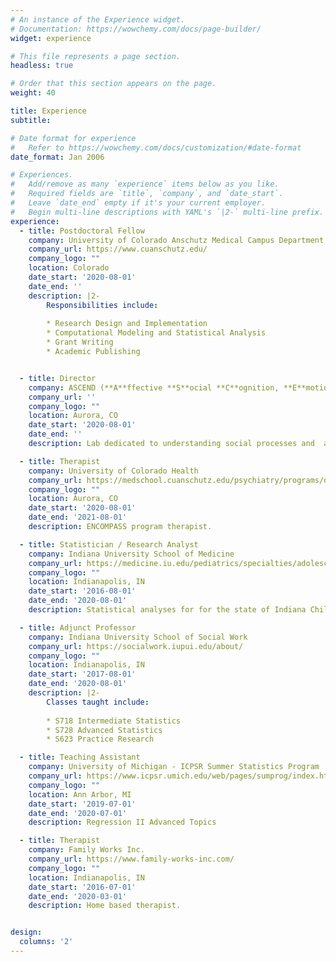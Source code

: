 ```yaml
---
# An instance of the Experience widget.
# Documentation: https://wowchemy.com/docs/page-builder/
widget: experience

# This file represents a page section.
headless: true

# Order that this section appears on the page.
weight: 40

title: Experience
subtitle:

# Date format for experience
#   Refer to https://wowchemy.com/docs/customization/#date-format
date_format: Jan 2006

# Experiences.
#   Add/remove as many `experience` items below as you like.
#   Required fields are `title`, `company`, and `date_start`.
#   Leave `date_end` empty if it's your current employer.
#   Begin multi-line descriptions with YAML's `|2-` multi-line prefix.
experience:
  - title: Postdoctoral Fellow
    company: University of Colorado Anschutz Medical Campus Department of Psychiatry
    company_url: https://www.cuanschutz.edu/
    company_logo: ""
    location: Colorado
    date_start: '2020-08-01'
    date_end: ''
    description: |2-
        Responsibilities include:
        
        * Research Design and Implementation
        * Computational Modeling and Statistical Analysis
        * Grant Writing
        * Academic Publishing 


  - title: Director
    company: ASCEND (**A**ffective **S**ocial **C**ognition, **E**motion, and **N**euroscience - **D**evelopmental psychobiology) Lab
    company_url: ''
    company_logo: ""
    location: Aurora, CO
    date_start: '2020-08-01'
    date_end: ''
    description: Lab dedicated to understanding social processes and  associated neural mechanisms across development with an emphasis on understanidng associations with mental health and antisocial behavior.

  - title: Therapist
    company: University of Colorado Health
    company_url: https://medschool.cuanschutz.edu/psychiatry/programs/division-of-addiction-science-prevention-treatment/encompass-integrated-mental-health-substance-treatment
    company_logo: ""
    location: Aurora, CO
    date_start: '2020-08-01'
    date_end: '2021-08-01'
    description: ENCOMPASS program therapist.

  - title: Statistician / Research Analyst
    company: Indiana University School of Medicine
    company_url: https://medicine.iu.edu/pediatrics/specialties/adolescent-medicine
    company_logo: ""
    location: Indianapolis, IN
    date_start: '2016-08-01'
    date_end: '2020-08-01'
    description: Statistical analyses for for the state of Indiana Child Welfare Services

  - title: Adjunct Professor
    company: Indiana University School of Social Work
    company_url: https://socialwork.iupui.edu/about/
    company_logo: ""
    location: Indianapolis, IN
    date_start: '2017-08-01'
    date_end: '2020-08-01'
    description: |2-
        Classes taught include:
        
        * S718 Intermediate Statistics
        * S728 Advanced Statistics
        * S623 Practice Research

  - title: Teaching Assistant
    company: University of Michigan - ICPSR Summer Statistics Program
    company_url: https://www.icpsr.umich.edu/web/pages/sumprog/index.html
    company_logo: ""
    location: Ann Arbor, MI
    date_start: '2019-07-01'
    date_end: '2020-07-01'
    description: Regression II Advanced Topics

  - title: Therapist
    company: Family Works Inc.
    company_url: https://www.family-works-inc.com/
    company_logo: ""
    location: Indianapolis, IN
    date_start: '2016-07-01'
    date_end: '2020-03-01'
    description: Home based therapist.


design:
  columns: '2'
---
```

